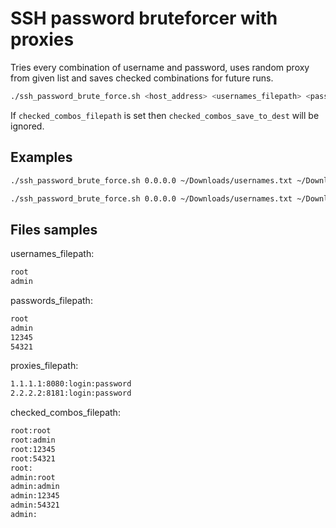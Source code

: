 # SSH password bruteforcer with proxies

Tries every combination of username and password, uses random proxy from given list and saves checked combinations for future runs.

```bash
./ssh_password_brute_force.sh <host_address> <usernames_filepath> <passwords_filepath> <proxies_filepath> <checked_combos_save_to_dest> <checked_combos_filepath>
```

If `checked_combos_filepath` is set then `checked_combos_save_to_dest` will be ignored.

## Examples

```bash
./ssh_password_brute_force.sh 0.0.0.0 ~/Downloads/usernames.txt ~/Downloads/passwords.txt ~/Downloads/proxies.txt ./run
```

```bash
./ssh_password_brute_force.sh 0.0.0.0 ~/Downloads/usernames.txt ~/Downloads/passwords.txt ~/Downloads/proxies.txt ./run ~/Downloads/already_checked_combos.txt
```

## Files samples

usernames_filepath:
```txt
root
admin
```

passwords_filepath:
```txt
root
admin
12345
54321
```

proxies_filepath:
```txt
1.1.1.1:8080:login:password
2.2.2.2:8181:login:password
```

checked_combos_filepath:
```txt
root:root
root:admin
root:12345
root:54321
root:
admin:root
admin:admin
admin:12345
admin:54321
admin:
```
